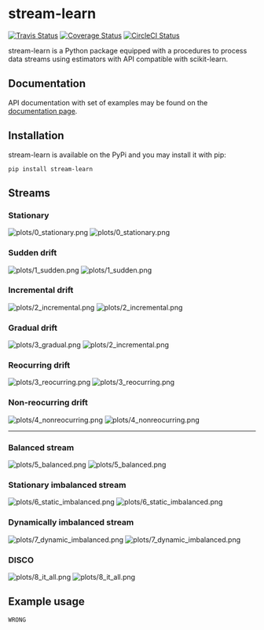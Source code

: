 # stream-learn

[![Travis Status](https://travis-ci.org/w4k2/stream-learn.svg?branch=master)](https://travis-ci.org/w4k2/stream-learn)
[![Coverage Status](https://coveralls.io/repos/github/w4k2/stream-learn/badge.svg?branch=master)](https://coveralls.io/github/w4k2/stream-learn?branch=master)
[![CircleCI Status](https://circleci.com/gh/w4k2/stream-learn.svg?style=shield&circle-token=:circle-token)](https://circleci.com/gh/w4k2/stream-learn/tree/master)

stream-learn is a Python package equipped with a procedures to process data streams using estimators with API compatible with scikit-learn.

## Documentation

API documentation with set of examples may be found on the [documentation page](https://w4k2.github.io/stream-learn/).

## Installation

stream-learn is available on the PyPi and you may install it with pip:

```
pip install stream-learn
```

## Streams

### Stationary
![plots/0_stationary.png](plots/0_stationary.gif)
![plots/0_stationary.png](plots/0_stationary.png)

### Sudden drift
![plots/1_sudden.png](plots/1_sudden.gif)
![plots/1_sudden.png](plots/1_sudden.png)

### Incremental drift
![plots/2_incremental.png](plots/2_incremental.gif)
![plots/2_incremental.png](plots/2_incremental.png)


### Gradual drift
![plots/3_gradual.png](plots/3_gradual.gif)
![plots/2_incremental.png](plots/3_gradual.png)

### Reocurring drift
![plots/3_reocurring.png](plots/4_reocurring.gif)
![plots/3_reocurring.png](plots/4_reocurring.png)

### Non-reocurring drift
![plots/4_nonreocurring.png](plots/5_nonreocurring.gif)
![plots/4_nonreocurring.png](plots/5_nonreocurring.png)

---

### Balanced stream
![plots/5_balanced.png](plots/6_balanced.gif)
![plots/5_balanced.png](plots/6_balanced.png)


### Stationary imbalanced stream
![plots/6_static_imbalanced.png](plots/7_static_imbalanced.gif)
![plots/6_static_imbalanced.png](plots/7_static_imbalanced.png)

### Dynamically imbalanced stream
![plots/7_dynamic_imbalanced.png](plots/8_dynamic_imbalanced.gif)
![plots/7_dynamic_imbalanced.png](plots/8_dynamic_imbalanced.png)

### DISCO
![plots/8_it_all.png](plots/9_disco.gif)
![plots/8_it_all.png](plots/9_disco.png)

## Example usage

```python
WRONG
```

<!--
### About

If you use stream-learn in a scientific publication, we would appreciate citations to the following paper:

```
@article{key:key,
author  = {abc},
title   = {def},
journal = {ghi},
year    = {2018},
volume  = {1},
number  = {1},
pages   = {1-5},
url     = {http://jkl}
}
```
-->
